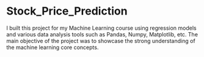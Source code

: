 # Stock_Price_Prediction
I built this project for my Machine Learning course using regression models and various data analysis tools such as Pandas, Numpy, Matplotlib, etc. The main objective of the project was to showcase the strong understanding of the machine learning core concepts.  
